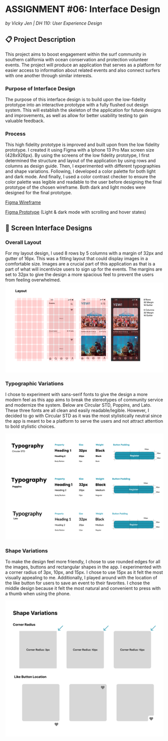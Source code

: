 # ASSIGNMENT #06: Interface Design
_by Vicky Jen | DH 110: User Experience Design_

## 📋 Project Description

This project aims to boost engagement within the surf community in southern california with ocean conservation and protection volunteer events. The project will produce an application that serves as a platform for easier access to information about related events and also connect surfers with one another through similar interests. 

### Purpose of Interface Design
The purpose of this interface design is to build upon the low-fidelity prototype into an interactive prototype with a fully flushed out design system. This will establish the skeleton of the application for future designs and improvements, as well as allow for better usability testing to gain valuable feedback. 

### Process
This high fidelity prototype is improved and built upon from the low fidelity prototype. I created it using Figma with a Iphone 13 Pro Max screen size (428x926px). By using the screens of the low fidelity prototype, I first determined the structure and layout of the application by using rows and columns as design guide. Then, I experimented with different typographies and shape variations. Following, I developed a color palette for both light and dark mode. And finally, I used a color contrast checker to ensure the color palette was legible and readable to the user before designing the final prototype of the chosen wireframe. Both dark and light modes were designed for the final prototype. 

[Figma Wireframe](https://www.figma.com/file/YZFMiLIPOr4Ci9PMrCeFs5/DH-110-Prototype---Assignment-06?node-id=0%3A1) 

[Figma Prototype](https://www.figma.com/proto/YZFMiLIPOr4Ci9PMrCeFs5/DH-110-Prototype---Assignment-06?page-id=0%3A1&node-id=12%3A677&viewport=-453%2C-130%2C0.17&scaling=scale-down&starting-point-node-id=12%3A677&show-proto-sidebar=1) (Light & dark mode with scrolling and hover states)

## 🎨 Screen Interface Designs

### Overall Layout
For my layout design, I used 8 rows by 5 columns with a margin of 32px and gutter of 16px. This was a fitting layout that could display images in a comfortable size. Images are a crucial part of this application as that is a part of what will incentivize users to sign up for the events. The margins are set to 32px to give the design a more spacious feel to prevent the users from feeling overwhelmed.
![Layout](./images/Layout.png)

### Typographic Variations 
I chose to experiment with sans-serif fonts to give the design a more modern feel as this app aims to break the stereotypes of community service and modernize the system. Below are Circular STD, Poppins, and Lato. These three fonts are all clean and easily readable/legible. However, I decided to go with Circular STD as it was the most stylistically neutral since the app is meant to be a platform to serve the users and not attract attention to bold stylistic choices. 

![Typography](./images/Typography.png)

### Shape Variations
To make the design feel more friendly, I chose to use rounded edges for all the images, buttons and rectangular shapes in the app. I experimented with a corner radius of 3px, 10px, and 15px. I chose to use 15px as it felt the most visually appealing to me. Additionally, I played around with the location of the like button for users to save an event to their favorites. I chose the middle design because it felt the most natural and convenient to press with a thumb when using the phone. 

![Shape Variation](./images/Shape_Variation.png)
